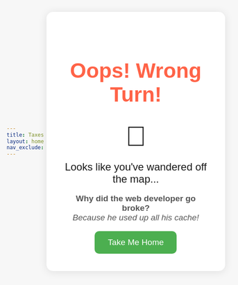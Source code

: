 ```yaml
---
title: Taxes
layout: home
nav_exclude: true
---
```

<html lang="en">
<head>
    <meta charset="UTF-8">
    <meta name="viewport" content="width=device-width, initial-scale=1.0">
    <title>Oops! Wrong Turn</title>
    <style>
        body, html {
            margin: 0;
            padding: 0;
            height: 100%;
            font-family: Arial, sans-serif;
            display: flex;
            justify-content: center;
            align-items: center;
            background-color: #f7f7f7;
        }
        .container {
            text-align: center;
            background-color: white;
            padding: 40px;
            border-radius: 15px;
            box-shadow: 0 2px 20px rgba(0, 0, 0, 0.1);
        }
        h1 {
            font-size: 3rem;
            color: #ff6347;
        }
        p {
            font-size: 1.5rem;
            margin: 20px 0;
        }
        .joke {
            font-size: 1.2rem;
            margin: 20px 0;
            color: #555;
        }
        .back-home-button {
            display: inline-block;
            background-color: #4CAF50;
            color: white;
            padding: 15px 30px;
            text-decoration: none;
            border-radius: 10px;
            font-size: 1.2rem;
            transition: background-color 0.3s;
        }
        .back-home-button:hover {
            background-color: #45a049;
        }
        .emoji {
            font-size: 4rem;
        }
        /* Responsive design */
        @media (max-width: 600px) {
            h1 {
                font-size: 2rem;
            }
            p, .joke {
                font-size: 1.1rem;
            }
       } 
    </style>
</head>
<body>
    <div class="container">
        <h1>Oops! Wrong Turn!</h1>
        <span class="emoji">🤔</span>
        <p>Looks like you've wandered off the map...</p>
        <div class="joke">
            <strong>Why did the web developer go broke?</strong><br>
            <em>Because he used up all his cache!</em>
        </div>
        <a href="/WEBSITE" class="back-home-button">Take Me Home</a>
    </div>
</body>
</html>